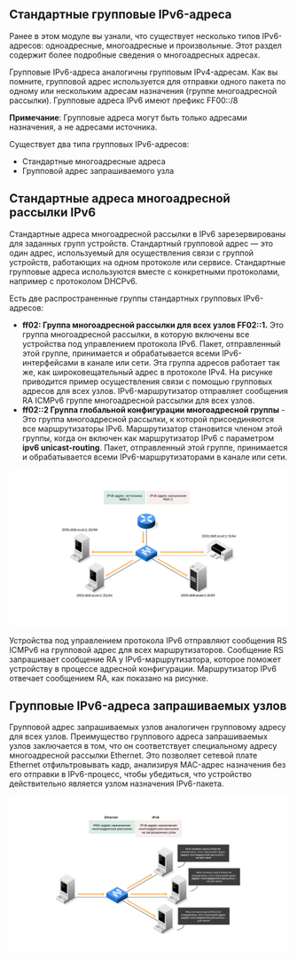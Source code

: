 <!-- verified: agorbachev 03.05.2022 -->

<!-- 12.7.1 -->
## Стандартные групповые IPv6-адреса

Ранее в этом модуле вы узнали, что существует несколько типов IPv6-адресов: одноадресные, многоадресные и произвольные. Этот раздел содержит более подробные сведения о многоадресных адресах.

Групповые IPv6-адреса аналогичны групповым IPv4-адресам. Как вы помните, групповой адрес используется для отправки одного пакета по одному или нескольким адресам назначения (группе многоадресной рассылки). Групповые адреса IPv6 имеют префикс FF00::/8

**Примечание**: Групповые адреса могут быть только адресами назначения, а не адресами источника.

Существует два типа групповых IPv6-адресов:

* Стандартные многоадресные адреса
* Групповой адрес запрашиваемого узла

<!-- 12.7.2 -->
## Стандартные адреса многоадресной рассылки IPv6

Стандартные адреса многоадресной рассылки в IPv6 зарезервированы для заданных групп устройств. Стандартный групповой адрес — это один адрес, используемый для осуществления связи с группой устройств, работающих на одном протоколе или сервисе. Стандартные групповые адреса используются вместе с конкретными протоколами, например с протоколом DHCPv6.

Есть две распространенные группы стандартных групповых IPv6-адресов:

* **ff02: Группа многоадресной рассылки для всех узлов FF02::1.**  Это группа многоадресной рассылки, в которую включены все устройства под управлением протокола IPv6. Пакет, отправленный этой группе, принимается и обрабатывается всеми IPv6-интерфейсами в канале или сети. Эта группа адресов работает так же, как широковещательный адрес в протоколе IPv4. На рисунке приводится пример осуществления связи с помощью групповых адресов для всех узлов. IPv6-маршрутизатор отправляет сообщения RA ICMPv6 группе многоадресной рассылки для всех узлов.
* **ff02::2 Группа глобальной конфигурации многоадресной группы**  - Это группа многоадресной рассылки, к которой присоединяются все маршрутизаторы IPv6. Маршрутизатор становится членом этой группы, когда он включен как маршрутизатор IPv6 с параметром **ipv6 unicast-routing**. Пакет, отправленный этой группе, принимается и обрабатывается всеми IPv6-маршрутизаторами в канале или сети.

![](./assets/12.7.2.png "Многоадресная рассылка всех узлов IPv6: сообщение RA ")


Устройства под управлением протокола IPv6 отправляют сообщения RS ICMPv6 на групповой адрес для всех маршрутизаторов. Сообщение RS запрашивает сообщение RA у IPv6-маршрутизатора, которое поможет устройству в процессе адресной конфигурации. Маршрутизатор IPv6 отвечает сообщением RA, как показано на рисунке.

<!-- 12.7.3 -->
## Групповые IPv6-адреса запрашиваемых узлов

Групповой адрес запрашиваемых узлов аналогичен групповому адресу для всех узлов. Преимущество группового адреса запрашиваемых узлов заключается в том, что он соответствует специальному адресу многоадресной рассылки Ethernet. Это позволяет сетевой плате Ethernet отфильтровывать кадр, анализируя MAC-адрес назначения без его отправки в IPv6-процесс, чтобы убедиться, что устройство действительно является узлом назначения IPv6-пакета.

![](./assets/12.7.3.png)


<!-- 12.7.4 -->
<!--## Исследовательская работа: определение IPv6-адресов [(описание в PDF)](./assets/12.7.4-lab---identify-ipv6-addresses_ru-RU.pdf)

В этой работе вам необходимо выполнить следующие задачи:

* Часть 1: Определение различных типов IPv6-адресов
* Часть 2: Изучение IPv6-адреса сетевого интерфейса и узла
* Часть 3: Отработка правил сокращения IPv6-адресов
-->


